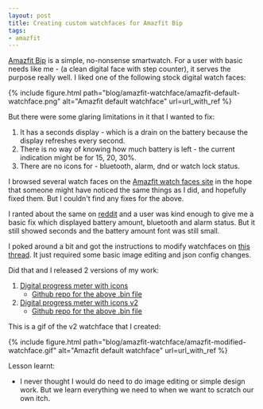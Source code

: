 ```yaml
---
layout: post
title: Creating custom watchfaces for Amazfit Bip
tags:
- amazfit
---
```


[Amazfit Bip](https://www.techradar.com/sg/reviews/amazfit-bip) is a simple, no-nonsense
smartwatch. For a user with basic needs like me - (a clean digital face with step counter),
it serves the purpose really well. I liked one of the following stock digital watch faces:

{% include figure.html path="blog/amazfit-watchface/amazfit-default-watchface.png" alt="Amazfit default watchface" url=url_with_ref %}

But there were some glaring limitations in it that I wanted to fix:

1. It has a seconds display - which is a drain on the battery because the display refreshes every second.
2. There is no way of knowing how much battery is left - the current indication might be for 15, 20, 30%.
3. There are no icons for - bluetooth, alarm, dnd or watch lock status.

I browsed several watch faces on the [Amazfit watch faces site](https://amazfitwatchfaces.com/bip/) in the
hope that someone might have noticed the same things as I did, and hopefully fixed them. But I couldn't find
any fixes for the above.

I ranted about the same on [reddit](https://www.reddit.com/r/amazfit/comments/965b3v/is_anyone_using_a_casio_style_progress_meter_with/)
and a user was kind enough to give me a basic fix which displayed battery amount, bluetooth and alarm status. But it still showed 
seconds and the battery amount font was still small.

I poked around a bit and got the instructions to modify watchfaces on [this thread](https://www.reddit.com/r/amazfit/comments/83q6wl/watchface_coding/).
It just required some basic image editing and json config changes.

Did that and I released 2 versions of my work:

1. [Digital progress meter with icons](https://amazfitwatchfaces.com/bip/view/?id=11283) 
   - [Github repo for the above .bin file](https://github.com/saurabh-hirani/amazfit-watchface-digital-progess-meter)
2. [Digital progress meter with icons v2](https://amazfitwatchfaces.com/bip/view/?id=11305)
   - [Github repo for the above .bin file](https://github.com/saurabh-hirani/amazfit-watchface-digital-progress-meter-v2)

This is a gif of the v2 watchface that I created:

{% include figure.html path="blog/amazfit-watchface/amazfit-modified-watchface.gif" alt="Amazfit default watchface" url=url_with_ref %}

Lesson learnt: 

- I never thought I would do need to do image editing or simple design work. But we learn everything we need to when we want to scratch our own itch.
